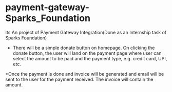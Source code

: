 # payment-gateway-Sparks_Foundation
Its An project of Payment Gateway Integration(Done as an Internship task of Sparks Foundation)

* There will be a simple donate button on homepage. On clicking
the donate button, the user will land on the payment page where
user can select the amount to be paid and the payment type, e.g.
credit card, UPI, etc.

*Once the payment is done and invoice will be generated and
email will be sent to the user for the payment received. The
invoice will contain the amount.
